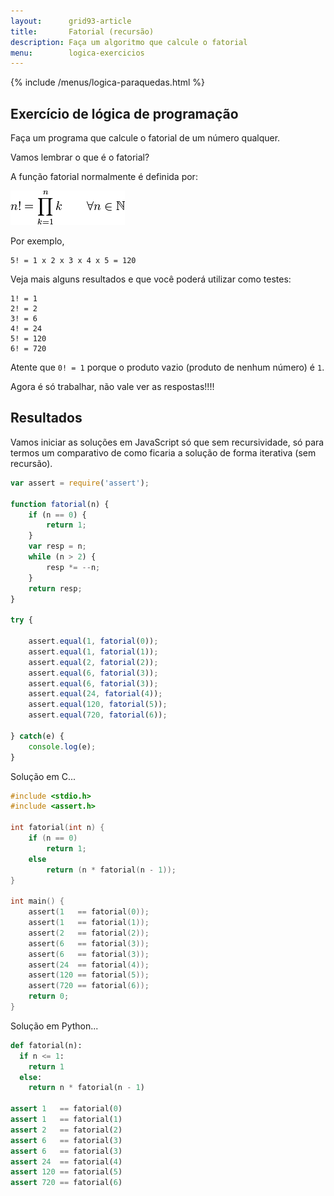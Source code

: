 ```yaml
---
layout:      grid93-article
title:       Fatorial (recursão)
description: Faça um algoritmo que calcule o fatorial
menu:        logica-exercicios
---
```


{% include /menus/logica-paraquedas.html %}


Exercício de lógica de programação
---

Faça um programa que calcule o fatorial de um número qualquer.

Vamos lembrar o que é o fatorial?

A função fatorial normalmente é definida por:

![Definição do fatorial](fatorial-01.png)

Por exemplo,

    5! = 1 x 2 x 3 x 4 x 5 = 120 

Veja mais alguns resultados e que você poderá utilizar como testes:

    1! = 1
    2! = 2
    3! = 6
    4! = 24
    5! = 120
    6! = 720

Atente que `0! = 1` porque o produto vazio (produto de nenhum número) é `1`.

Agora é só trabalhar, não vale ver as respostas!!!!




Resultados
---

Vamos iniciar as soluções em JavaScript só que sem recursividade, só para termos um comparativo de como ficaria a 
solução de forma iterativa (sem recursão).

```javascript
var assert = require('assert');

function fatorial(n) {
    if (n == 0) {
        return 1;
    }
    var resp = n;
    while (n > 2) {
        resp *= --n;
    }
    return resp;
}

try {

    assert.equal(1, fatorial(0));
    assert.equal(1, fatorial(1));
    assert.equal(2, fatorial(2));
    assert.equal(6, fatorial(3));
    assert.equal(6, fatorial(3));
    assert.equal(24, fatorial(4));
    assert.equal(120, fatorial(5));
    assert.equal(720, fatorial(6));

} catch(e) {
    console.log(e);
}
```

Solução em C...

```c
#include <stdio.h>
#include <assert.h>

int fatorial(int n) {
    if (n == 0)
        return 1;
    else
        return (n * fatorial(n - 1));
}

int main() {
    assert(1   == fatorial(0));
    assert(1   == fatorial(1));
    assert(2   == fatorial(2));
    assert(6   == fatorial(3));
    assert(6   == fatorial(3));
    assert(24  == fatorial(4));
    assert(120 == fatorial(5));
    assert(720 == fatorial(6));
    return 0;
}
```

Solução em Python...

```python
def fatorial(n):
  if n <= 1:
    return 1
  else:
    return n * fatorial(n - 1)

assert 1   == fatorial(0)
assert 1   == fatorial(1)
assert 2   == fatorial(2)
assert 6   == fatorial(3)
assert 6   == fatorial(3)
assert 24  == fatorial(4)
assert 120 == fatorial(5)
assert 720 == fatorial(6)
```
